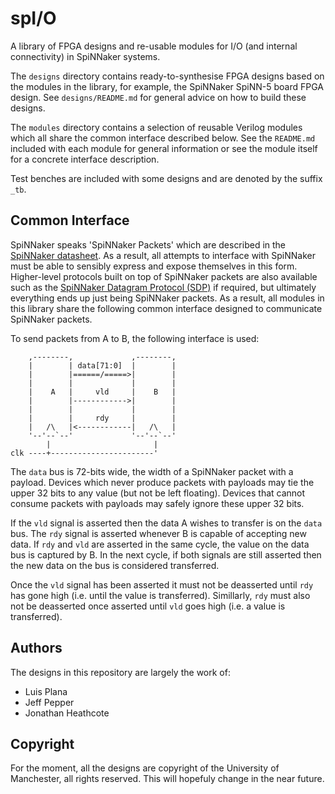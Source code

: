 spI/O
=====

A library of FPGA designs and re-usable modules for I/O (and internal
connectivity) in SpiNNaker systems.

The `designs` directory contains ready-to-synthesise FPGA designs based on the
modules in the library, for example, the SpiNNaker SpiNN-5 board FPGA design.
See `designs/README.md` for general advice on how to build these designs.

The `modules` directory contains a selection of reusable Verilog modules which
all share the common interface described below. See the `README.md` included
with each module for general information or see the module itself for a concrete
interface description.

Test benches are included with some designs and are denoted by the suffix `_tb`.


Common Interface
----------------

SpiNNaker speaks 'SpiNNaker Packets' which are described in the [SpiNNaker
datasheet](https://solem.cs.man.ac.uk/documentation/datasheet/SpiNN2DataShtV202.pdf).
As a result, all attempts to interface with SpiNNaker must be able to sensibly
express and expose themselves in this form. Higher-level protocols built on top
of SpiNNaker packets are also available such as the [SpiNNaker Datagram Protocol
(SDP)](https://solem.cs.man.ac.uk/documentation/spinn-app-4.pdf) if required,
but ultimately everything ends up just being SpiNNaker packets. As a result, all
modules in this library share the following common interface designed to
communicate SpiNNaker packets.

To send packets from A to B, the following interface is used:

	    ,--------,             ,--------,
	    |        | data[71:0]  |        |
	    |        |======/=====>|        |
	    |        |             |        |
	    |    A   |     vld     |    B   |
	    |        |------------>|        |
	    |        |             |        |
	    |        |     rdy     |        |
	    |   /\   |<------------|   /\   |
	    '--'--`--'             '--'--`--'
	        |                       |
	clk ----+-----------------------'

The `data` bus is 72-bits wide, the width of a SpiNNaker packet with a payload.
Devices which never produce packets with payloads may tie the upper 32 bits to
any value (but not be left floating). Devices that cannot consume packets with
payloads may safely ignore these upper 32 bits.

If the `vld` signal is asserted then the data A wishes to transfer is on the
`data` bus. The `rdy` signal is asserted whenever B is capable of accepting new
data. If `rdy` and `vld` are asserted in the same cycle, the value on the data
bus is captured by B. In the next cycle, if both signals are still asserted then
the new data on the bus is considered transferred.

Once the `vld` signal has been asserted it must not be deasserted until `rdy`
has gone high (i.e. until the value is transferred). Simillarly, `rdy` must also
not be deasserted once asserted until `vld` goes high (i.e. a value is
transferred).


Authors
-------

The designs in this repository are largely the work of:

* Luis Plana
* Jeff Pepper
* Jonathan Heathcote


Copyright
---------

For the moment, all the designs are copyright of the University of Manchester,
all rights reserved. This will hopefuly change in the near future.
